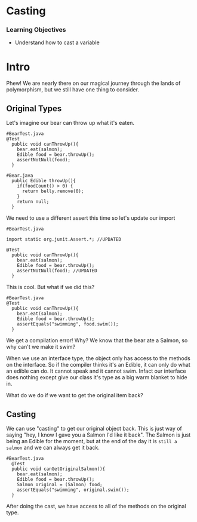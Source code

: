 # Casting

### Learning Objectives

- Understand how to cast a variable

# Intro

Phew! We are nearly there on our magical journey through the lands of polymorphism, but we still have one thing to consider.

## Original Types

Let's imagine our bear can throw up what it's eaten.

```
#BearTest.java
@Test
  public void canThrowUp(){
    bear.eat(salmon);
    Edible food = bear.throwUp();
    assertNotNull(food);
  }
  
#Bear.java
  public Edible throwUp(){
    if(foodCount() > 0) {
      return belly.remove(0);
    }
    return null;
  }
```

We need to use a different assert this time so let's update our import

```
#BearTest.java

import static org.junit.Assert.*; //UPDATED

@Test
  public void canThrowUp(){
    bear.eat(salmon);
    Edible food = bear.throwUp();
    assertNotNull(food); //UPDATED
  }

```

This is cool. But what if we did this?

```
#BearTest.java
@Test
  public void canThrowUp(){
    bear.eat(salmon);
    Edible food = bear.throwUp();
    assertEquals("swimming", food.swim());
  }
```

We get a compilation error! Why? We know that the bear ate a Salmon, so why can't we make it swim?

When we use an interface type, the object only has access to the methods on the interface. So if the compiler thinks it's an Edible, it can only do what an edible can do. It cannot speak and it cannot swim. Infact our interface does nothing except give our class it's type as a big warm blanket to hide in.

What do we do if we want to get the original item back?

## Casting

We can use "casting" to get our original object back. This is just way of saying "hey, I know I gave you a Salmon I'd like it back". The Salmon is just being an Edible for the moment, but at the end of the day it is `still a salmon` and we can always get it back.

```
#BearTest.java
  @Test
  public void canGetOriginalSalmon(){
    bear.eat(salmon);
    Edible food = bear.throwUp();
    Salmon original = (Salmon) food;
    assertEquals("swimming", original.swim());
  }
```

After doing the cast, we have access to all of the methods on the original type.